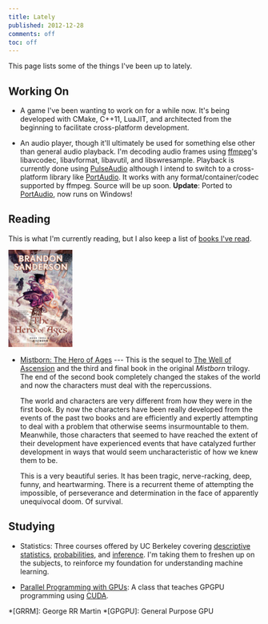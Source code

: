 ```yaml
---
title: Lately
published: 2012-12-28
comments: off
toc: off
---
```


This page lists some of the things I've been up to lately.

## Working On

* A game I've been wanting to work on for a while now. It's being developed with CMake, C++11, LuaJIT, and architected from the beginning to facilitate cross-platform development.

* An audio player, though it'll ultimately be used for something else other than general audio playback. I'm decoding audio frames using [ffmpeg](http://www.ffmpeg.org/)'s libavcodec, libavformat, libavutil, and libswresample. Playback is currently done using [PulseAudio](http://www.freedesktop.org/wiki/Software/PulseAudio) although I intend to switch to a cross-platform library like [PortAudio](http://www.portaudio.com/). It works with any format/container/codec supported by ffmpeg. Source will be up soon. **Update**: Ported to [PortAudio](http://www.portaudio.com/), now runs on Windows!

## Reading

This is what I'm currently reading, but I also keep a list of [books I've read](/reads).

<img src="/images/books/mistborn3.jpg" class="right" width="128">

* [Mistborn: The Hero of Ages](http://amzn.com/0765356147) --- This is the sequel to [The Well of Ascension] and the third and final book in the original _Mistborn_ trilogy. The end of the second book completely changed the stakes of the world and now the characters must deal with the repercussions.

    The world and characters are very different from how they were in the first book. By now the characters have been really developed from the events of the past two books and are efficiently and expertly attempting to deal with a problem that otherwise seems insurmountable to them. Meanwhile, those characters that seemed to have reached the extent of their development have experienced events that have catalyzed further development in ways that would seem uncharacteristic of how we knew them to be.

    This is a very beautiful series. It has been tragic, nerve-racking, deep, funny, and heartwarming. There is a recurrent theme of attempting the impossible, of perseverance and determination in the face of apparently unequivocal doom. Of survival.

[The Well of Ascension]: /reads/#mistborn2

## Studying

* Statistics: Three courses offered by UC Berkeley covering [descriptive statistics](https://www.edx.org/course/uc-berkeley/stat2-1x/introduction-statistics/594), [probabilities](https://www.edx.org/course/uc-berkeley/stat2-2x/introduction-statistics/685), and [inference](https://www.edx.org/course/uc-berkeley/stat2-3x/introduction-statistics/825). I'm taking them to freshen up on the subjects, to reinforce my foundation for understanding machine learning.

* [Parallel Programming with GPUs](https://www.udacity.com/course/cs344): A class that teaches GPGPU programming using [CUDA](http://en.wikipedia.org/wiki/CUDA).

*[GRRM]: George RR Martin
*[GPGPU]: General Purpose GPU
